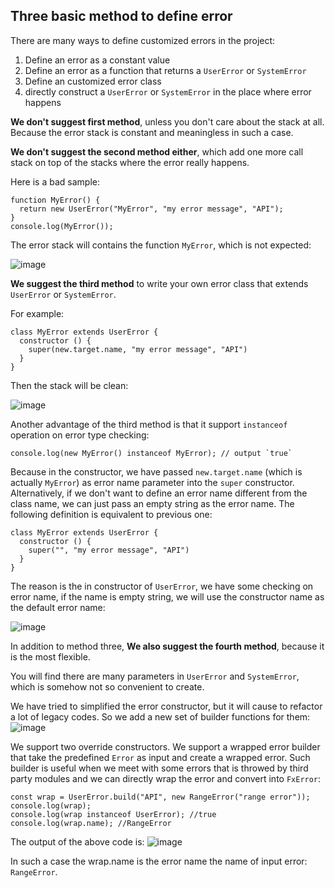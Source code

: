 ## Three basic method to define error

There are many ways to define customized errors in the project:
1. Define an error as a constant value
1. Define an error as a function that returns a `UserError` or `SystemError`
1. Define an customized error class
1. directly construct a `UserError` or `SystemError` in the place where error happens

**We don't suggest first method**, unless you don't care about the stack at all.
Because the error stack is constant and meaningless in such a case.

**We don't suggest the second method either**, which add one more call stack on top of the stacks where the error really happens.

Here is a bad sample:
```
function MyError() {
  return new UserError("MyError", "my error message", "API");
}
console.log(MyError());
```
The error stack will contains the function `MyError`, which is not expected:

![image](https://user-images.githubusercontent.com/1658418/132477124-3e0904fb-2a06-485e-9e73-d61a5780e26c.png)

**We suggest the third method** to write your own error class that extends `UserError` or `SystemError`.

For example: 
```
class MyError extends UserError {
  constructor () {
    super(new.target.name, "my error message", "API")
  }
}
```
Then the stack will be clean: 

![image](https://user-images.githubusercontent.com/1658418/132477358-dfb459e9-513c-47c1-b33a-8d4696854fd6.png)

Another advantage of the third method is that it support `instanceof` operation on error type checking:
```
console.log(new MyError() instanceof MyError); // output `true`
```
Because in the constructor, we have passed `new.target.name` (which is actually `MyError`) as error name parameter into the `super` constructor.
Alternatively, if we don't want to define an error name different from the class name, we can just pass an empty string as the error name.
The following definition is equivalent to previous one:
```
class MyError extends UserError {
  constructor () {
    super("", "my error message", "API")
  }
}
```
The reason is the in constructor of `UserError`, we have some checking on error name, if the name is empty string, we will use the constructor name as the default error name:

![image](https://user-images.githubusercontent.com/1658418/132478785-319c8d87-0ef4-4736-ad5f-c8627337eeeb.png)

In addition to method three, **We also suggest the fourth method**, because it is the most flexible. 

You will find there are many parameters in `UserError` and `SystemError`, which is somehow not so convenient to create. 

We have tried to simplified the error constructor, but it will cause to refactor a lot of legacy codes. So we add a new set of builder functions for them:
![image](https://user-images.githubusercontent.com/1658418/132480106-adc4e4b5-4f64-4e83-ad91-b6a2c4011412.png)

We support two override constructors. We support a wrapped error builder that take the predefined `Error` as input and create a wrapped error.
Such builder is useful when we meet with some errors that is throwed by third party modules and we can directly wrap the error and convert into `FxError`:

```
const wrap = UserError.build("API", new RangeError("range error"));
console.log(wrap);
console.log(wrap instanceof UserError); //true
console.log(wrap.name); //RangeError
```
The output of the above code is:
![image](https://user-images.githubusercontent.com/1658418/132481211-baa8ce2e-741b-4a92-a8ef-d8c111b81ca8.png)

In such a case the wrap.name is the error name the name of input error: `RangeError`.